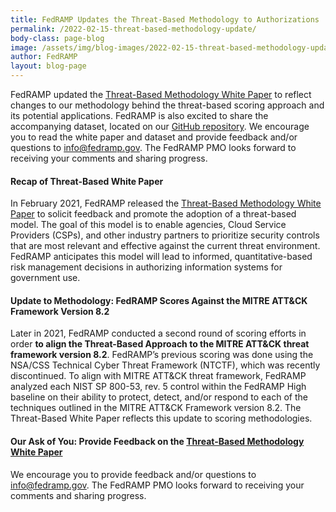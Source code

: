 ```yaml
---
title: FedRAMP Updates the Threat-Based Methodology to Authorizations
permalink: /2022-02-15-threat-based-methodology-update/
body-class: page-blog
image: /assets/img/blog-images/2022-02-15-threat-based-methodology-update.png
author: FedRAMP
layout: blog-page
---
```


FedRAMP updated the <a href="https://www.fedramp.gov/assets/resources/documents/Threat-Based_Risk_Profiling_Methodology.pdf" target="_blank" rel="noopener noreferrer">Threat-Based Methodology White Paper</a> to reflect changes to our methodology behind the threat-based scoring approach and its potential applications. FedRAMP is also excited to share the accompanying dataset, located on our <a href="https://github.com/GSA/threat-analysis" target="_blank" rel="noopener noreferrer">GitHub repository</a>. We encourage you to read the white paper and dataset and provide feedback and/or questions to <a href="mailto:info@fedramp.gov">info@fedramp.gov</a>. The FedRAMP PMO looks forward to receiving your comments and sharing progress.

<h4>Recap of Threat-Based White Paper</h4> 

In February 2021, FedRAMP released the <a href="https://www.fedramp.gov/assets/resources/documents/Threat-Based_Risk_Profiling_Methodology.pdf" target="_blank" rel="noopener noreferrer">Threat-Based Methodology White Paper</a> to solicit feedback and promote the adoption of a threat-based model. The goal of this model is to enable agencies, Cloud Service Providers (CSPs), and other industry partners to prioritize security controls that are most relevant and effective against the current threat environment. FedRAMP anticipates this model will lead to informed, quantitative-based risk management decisions in authorizing information systems for government use.

<h4>Update to Methodology: FedRAMP Scores Against the MITRE ATT&CK Framework Version 8.2</h4> 

Later in 2021, FedRAMP conducted a second round of scoring efforts in order <b>to align the Threat-Based Approach to the MITRE ATT&CK threat framework version 8.2</b>. FedRAMP’s previous scoring was done using the NSA/CSS Technical Cyber Threat Framework (NTCTF), which was recently discontinued. To align with MITRE ATT&CK threat framework, FedRAMP analyzed each NIST SP 800-53, rev. 5 control within the FedRAMP High baseline on their ability to protect, detect, and/or respond to each of the techniques outlined in the MITRE ATT&CK Framework version 8.2.  The Threat-Based White Paper reflects this update to scoring methodologies. 

<h4>Our Ask of You: Provide Feedback on the <a href="https://www.fedramp.gov/assets/resources/documents/Threat-Based_Risk_Profiling_Methodology.pdf" target="_blank" rel="noopener noreferrer">Threat-Based Methodology White Paper</a></h4> 

We encourage you to provide feedback and/or questions to <a href="mailto:info@fedramp.gov">info@fedramp.gov</a>. The FedRAMP PMO looks forward to receiving your comments and sharing progress.
